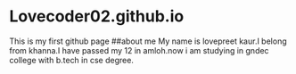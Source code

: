 # Lovecoder02.github.io
This is my first github page
##about me
My name is lovepreet kaur.I belong from khanna.I have passed my 12 in amloh.now i am studying in gndec college with b.tech in cse degree.
